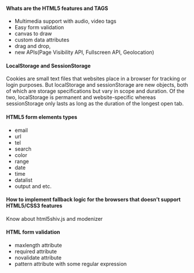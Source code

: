 

#### Whats are the HTML5 features and TAGS

- Multimedia support with audio, video tags
- Easy form validation
- canvas to draw
- custom data attributes 
- drag and drop, 
- new APIs(Page Visibility API, Fullscreen API, Geolocation)
	
	
#### LocalStorage and SessionStorage
Cookies are small text files that websites place in a browser for tracking or login purposes. But localStorage and sessionStorage are new objects, both of which are storage specifications but vary in scope and duration. Of the two, localStorage is permanent and website-specific whereas sessionStorage only lasts as long as the duration of the longest open tab.

#### HTML5 form elements types

- email
- url
- tel 
- search 
- color 
- range
- date
- time
- datalist
- output and etc.

#### How to implement fallback logic for the browsers that doesn’t support HTML5/CSS3 features

Know about html5shiv.js and modenizer 

#### HTML form validation

- maxlength attribute
- required attribute
- novalidate attribute
- pattern attribute with some regular expression
